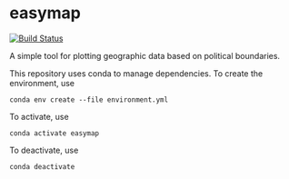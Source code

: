 # easymap

[![Build Status](https://travis-ci.org/zietzm/easymap.svg?branch=master)](https://travis-ci.org/zietzm/easymap)

A simple tool for plotting geographic data based on political boundaries.

This repository uses conda to manage dependencies. To create the environment, use

```
conda env create --file environment.yml
```

To activate, use

```
conda activate easymap
```

To deactivate, use

```
conda deactivate
```
